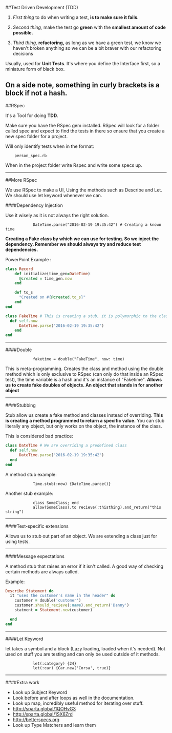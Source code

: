 
##Test Driven Development (TDD)

1) *First thing* to do when writing a test, **is to make sure it fails.**

2) *Second thing,* make the test go **green** with the **smallest amount of code possible.**

3) *Third thing,* **refactoring,** as long as we have a green test, we know we haven't broken anything
so we can be a bit braver with our refactoring decisions

Usually, used for **Unit Tests**. It's where you define the Interface first, so a miniature form of black box.

On a side note, something in curly brackets is a block if not a hash.
---

##RSpec

It's a Tool for doing **TDD**.

Make sure you have the RSpec gem installed. RSpec will look for a folder called spec and expect to find the tests in there so ensure that you create a new spec folder for a project.

Will only identify tests when in the format:

		person_spec.rb

When in the project folder write Rspec and write some specs up.

---

##More RSpec

We use RSpec to make a UI, Using the methods such as Describe and Let. We should use let keyword whenever we can.

####Dependency Injection

Use it wisely as it is not always the right solution.

				DateTime.parse("2016-02-19 19:35:42") # Creating a known time

**Creating a Fake class by which we can use for testing. So we inject the dependency. Remember we should always try and reduce test dependencies.**

PowerPoint Example :
```ruby
class Record
	def initialize(time_gen=DateTime)
	  @created = time_gen.now
	end

	def to_s
	  "Created on #{@created.to_s}"
	end
end

class FakeTime # This is creating a stub, it is polymorphic to the class we are creating it on
  def self.now
	  DateTime.parse("2016-02-19 19:35:42")
	end
end
```
---

####Double

				faketime = double("FakeTime", now: time)

This is meta-programming. Creates the class and method using the double method which is only exclusive to RSpec (can only do that inside an RSpec test), the time variable is a hash and it's an instance of "Faketime". **Allows us to create fake doubles of objects. An object that stands in for another object**

---

####Stubbing

Stub allow us create a fake method and classes instead of overriding. **This is creating a method programmed to return a specific value.** You can stub literally any object, but only works on the object, the instance of the class.

This is considered bad practice:
```ruby
class DateTime # We are overriding a predefined class
  def self.now
      DateTime.parse("2016-02-19 19:35:42")
  end  
end
```

A method stub example:

				Time.stub(:now) {DateTime.parce()}

Another stub example:

				class SomeClass; end
				allow(SomeClass).to recieve(:thisthing).and_return("this string")

---

####Test-specific extensions

Allows us to stub out part of an object. We are extending a class just for using tests.

---

####Message expectations

A method stub that raises an error if it isn't called. A good way of checking certain methods are always called.

Example:
```ruby
Describe Statement do
  it "uses the customer's name in the header" do
    customer = double('customer')
    customer.should_recieve(:name).and_return('Danny')
    statment = Statement.new(customer)

  end
end
```
---

####Let Keyword

let takes a symbol and a block (Lazy loading, loaded when it's needed). Not used on stuff you are testing and can only be used outside of it methods.

				let(:category) {24}
				let(:car) {Car.new('Corsa', true)}

---

####Extra work

* Look up Subject Keyword
* Look before and after loops as well in the documentation.
* Look up map, incredibly useful method for iterating over stuff.
* http://sparta.global/1QOHvG3
* http://sparta.global/1SX6Zrd
* http://betterspecs.org
* Look up Type Matchers and learn them

